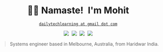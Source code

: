 <!-- Title -->
<h1 align="center" title="Namaste...and I'm happy to see you here :)">🙏🏽 Namaste! I'm Mohit</h1>

<!-- Contact and keys -->
<p align="center">
<a href="mailto:dailytechlearning@gmail.com" title="Email Address"><code>dailytechlearning at gmail dot com</code></a>   
</p>

<!-- Socials -->
<p align="center">
   <kbd>
  <a href="https://twitter.com/DailyTechLearn" title="Twitter - @dailytechlearn"><img src="https://img.shields.io/badge/-@dailytechlearn-00acee?style=flat&logo=Twitter&logoColor=white" /></a> <a href="https://www.linkedin.com/in/mohitkr05" title="LinkedIn - Mohit Kumar"><img src="https://img.shields.io/badge/-Mohit Kumar-0072b1?style=flat&logo=Linkedin&logoColor=white" /></a>
  <a href="https://mohitkr.com" title="Personal Website - mohitkr.com"><img src="https://img.shields.io/badge/-mohitkr.com-ff5757?style=flat&logo=ApacheSpark&logoColor=white" /></a>
  <a href="https://github.com/mohitkr05" title="GitHub - @mohitkr05"><img src="https://img.shields.io/badge/-mohitkr05-3a3a3a?style=flat&logo=GitHub&logoColor=white" /></a>

  </kbd>
</p>
<blockquote>
Systems engineer based in Melbourne, Australia, from Haridwar India.
</blockquote>